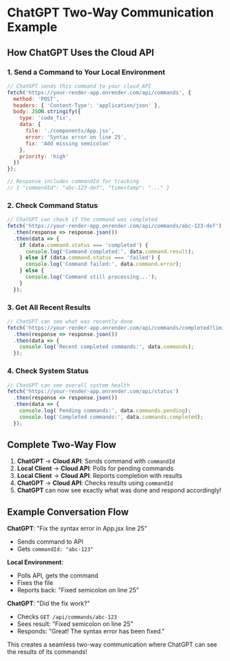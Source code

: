 # ChatGPT Two-Way Communication Example

## How ChatGPT Uses the Cloud API

### 1. Send a Command to Your Local Environment

```javascript
// ChatGPT sends this command to your cloud API
fetch('https://your-render-app.onrender.com/api/commands', {
  method: 'POST',
  headers: { 'Content-Type': 'application/json' },
  body: JSON.stringify({
    type: 'code_fix',
    data: {
      file: './components/App.jsx',
      error: 'Syntax error on line 25',
      fix: 'Add missing semicolon'
    },
    priority: 'high'
  })
});

// Response includes commandId for tracking
// { "commandId": "abc-123-def", "timestamp": "..." }
```

### 2. Check Command Status

```javascript
// ChatGPT can check if the command was completed
fetch('https://your-render-app.onrender.com/api/commands/abc-123-def')
  .then(response => response.json())
  .then(data => {
    if (data.command.status === 'completed') {
      console.log('Command completed:', data.command.result);
    } else if (data.command.status === 'failed') {
      console.log('Command failed:', data.command.error);
    } else {
      console.log('Command still processing...');
    }
  });
```

### 3. Get All Recent Results

```javascript
// ChatGPT can see what was recently done
fetch('https://your-render-app.onrender.com/api/commands/completed?limit=10')
  .then(response => response.json())
  .then(data => {
    console.log('Recent completed commands:', data.commands);
  });
```

### 4. Check System Status

```javascript
// ChatGPT can see overall system health
fetch('https://your-render-app.onrender.com/api/status')
  .then(response => response.json())
  .then(data => {
    console.log('Pending commands:', data.commands.pending);
    console.log('Completed commands:', data.commands.completed);
  });
```

## Complete Two-Way Flow

1. **ChatGPT** → **Cloud API**: Sends command with `commandId`
2. **Local Client** → **Cloud API**: Polls for pending commands
3. **Local Client** → **Cloud API**: Reports completion with results
4. **ChatGPT** → **Cloud API**: Checks results using `commandId`
5. **ChatGPT** can now see exactly what was done and respond accordingly!

## Example Conversation Flow

**ChatGPT**: "Fix the syntax error in App.jsx line 25"
- Sends command to API
- Gets `commandId: "abc-123"`

**Local Environment**: 
- Polls API, gets the command
- Fixes the file
- Reports back: "Fixed semicolon on line 25"

**ChatGPT**: "Did the fix work?"
- Checks `GET /api/commands/abc-123`
- Sees result: "Fixed semicolon on line 25"
- Responds: "Great! The syntax error has been fixed."

This creates a seamless two-way communication where ChatGPT can see the results of its commands! 